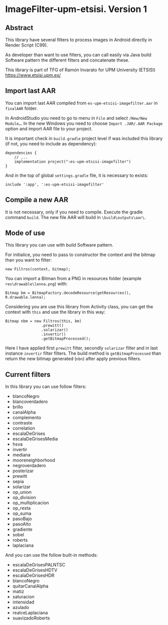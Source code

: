 # ImageFilter-upm-etsisi. Version 1

## Abstract
This library have several filters to process images in Android directly in Render Script (C99).

As developer than want to use filters, you can call easily via Java build Software pattern the 
different filters and concatenate these.

This library is part of TFG of Ramón Invarato for UPM University (ETSISI) <https://www.etsisi.upm.es/>


## Import last AAR
You can import last AAR compiled from `es-upm-etsisi-imagefilter.aar` in `finalAAR` folder.

In AndroidStudio you need to go to menu in `File` and select `/New/New Module…`. In the new Windows 
you need to choose `Import .JAR/.AAR Package` option and import AAR file to your project.

It is important check in `build.gradle` project level if was included this library (if not, you need 
to include as dependency):
```
dependencies {
    // ...
    implementation project(":es-upm-etsisi-imagefilter")
}
```

And in the top of global `settings.gradle` file, it is necessary to exists:
```
include ':app', ':es-upm-etsisi-imagefilter'
```


## Compile a new AAR
It is not necessary, only if you need to compile.
Execute the gradle command `build`. The new file AAR will build in `\build\outputs\aar\`.


## Mode of use
This library you can use with build Software pattern.

For initialice, you need to pass to constructor the context and the bitmap than you want to filter:
```
new Filtros(context, bitmap);
```

You can import a Bitman from a PNG in resources folder (example `res\drawable\lenna.png`) with:

```
Bitmap bm = BitmapFactory.decodeResource(getResources(), R.drawable.lenna);
```

Considering you are use this library from Activity class, you can get the context with `this` and 
use the library in this way:

```
Bitmap nbm = new Filtros(this, bm)
                .prewitt()
                .solarizar()
                .invertir()
                .getBitmapProcessed();
```
Here I have applied first `prewitt` filter, secondly `solarizar` filter and in last instance 
`invertir` filter filters. The build method is `getBitmapProcessed` than return the new bitmap
generated (`nbn`) after apply previous filters.


## Current filters
In this library you can use follow filters:
* blancoNegro
* blancoverdadero
* brillo
* canalAlpha
* complemento
* contraste
* correlation
* escalaDeGrises
* escalaDeGrisesMedia
* hsva
* invertir
* mediana
* mooreneighborhood
* negroverdadero
* posterizar
* prewitt
* sepia
* solarizar
* op_union
* op_division
* op_multiplicacion
* op_resta
* op_suma
* pasoBajo
* pasoAlto
* gradiente
* sobel
* roberts
* laplaciana

And you can use the follow built-in methods:
* escalaDeGrisesPALNTSC
* escalaDeGrisesHDTV
* escalaDeGrisesHDR
* blancoNegro
* quitarCanalAlpha
* matiz
* saturacion
* intensidad
* azulado
* realceLaplaciana
* suavizadoRoberts
